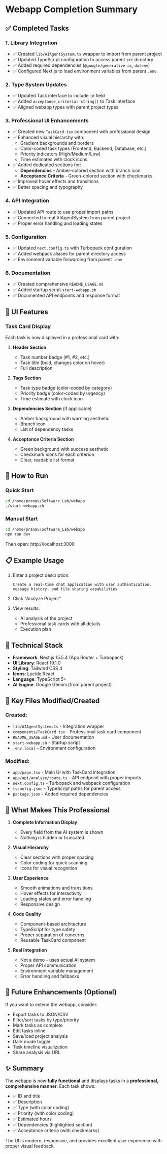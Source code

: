 # Webapp Completion Summary

## ✅ Completed Tasks

### 1. Library Integration
- ✅ Created `lib/AIAgentSystem.ts` wrapper to import from parent project
- ✅ Updated TypeScript configuration to access parent `src` directory
- ✅ Added required dependencies (`@google/generative-ai`, `dotenv`)
- ✅ Configured Next.js to load environment variables from parent `.env`

### 2. Type System Updates
- ✅ Updated Task interface to include `id` field
- ✅ Added `acceptance_criteria: string[]` to Task interface
- ✅ Aligned webapp types with parent project types

### 3. Professional UI Enhancements
- ✅ Created new `TaskCard.tsx` component with professional design
- ✅ Enhanced visual hierarchy with:
  - Gradient backgrounds and borders
  - Color-coded task types (Frontend, Backend, Database, etc.)
  - Priority indicators (High/Medium/Low)
  - Time estimates with clock icons
- ✅ Added dedicated sections for:
  - **Dependencies** - Amber-colored section with branch icon
  - **Acceptance Criteria** - Green-colored section with checkmarks
- ✅ Improved hover effects and transitions
- ✅ Better spacing and typography

### 4. API Integration
- ✅ Updated API route to use proper import paths
- ✅ Connected to real AIAgentSystem from parent project
- ✅ Proper error handling and loading states

### 5. Configuration
- ✅ Updated `next.config.ts` with Turbopack configuration
- ✅ Added webpack aliases for parent directory access
- ✅ Environment variable forwarding from parent `.env`

### 6. Documentation
- ✅ Created comprehensive `README_USAGE.md`
- ✅ Added startup script `start-webapp.sh`
- ✅ Documented API endpoints and response format

## 🎨 UI Features

### Task Card Display
Each task is now displayed in a professional card with:

1. **Header Section**
   - Task number badge (#1, #2, etc.)
   - Task title (bold, changes color on hover)
   - Full description

2. **Tags Section**
   - Task type badge (color-coded by category)
   - Priority badge (color-coded by urgency)
   - Time estimate with clock icon

3. **Dependencies Section** (if applicable)
   - Amber background with warning aesthetic
   - Branch icon
   - List of dependency tasks

4. **Acceptance Criteria Section**
   - Green background with success aesthetic
   - Checkmark icons for each criterion
   - Clear, readable list format

## 🚀 How to Run

### Quick Start
```bash
cd /home/pranav/Software_Lab/webapp
./start-webapp.sh
```

### Manual Start
```bash
cd /home/pranav/Software_Lab/webapp
npm run dev
```

Then open: http://localhost:3000

## 📋 Example Usage

1. Enter a project description:
   ```
   Create a real-time chat application with user authentication,
   message history, and file sharing capabilities
   ```

2. Click "Analyze Project"

3. View results:
   - AI analysis of the project
   - Professional task cards with all details
   - Execution plan

## 🔧 Technical Stack

- **Framework**: Next.js 15.5.4 (App Router + Turbopack)
- **UI Library**: React 19.1.0
- **Styling**: Tailwind CSS 4
- **Icons**: Lucide React
- **Language**: TypeScript 5+
- **AI Engine**: Google Gemini (from parent project)

## 📁 Key Files Modified/Created

### Created:
- `lib/AIAgentSystem.ts` - Integration wrapper
- `components/TaskCard.tsx` - Professional task card component
- `README_USAGE.md` - User documentation
- `start-webapp.sh` - Startup script
- `.env.local` - Environment configuration

### Modified:
- `app/page.tsx` - Main UI with TaskCard integration
- `app/api/analyze/route.ts` - API endpoint with proper imports
- `next.config.ts` - Turbopack and webpack configuration
- `tsconfig.json` - TypeScript paths for parent access
- `package.json` - Added required dependencies

## 🎯 What Makes This Professional

1. **Complete Information Display**
   - Every field from the AI system is shown
   - Nothing is hidden or truncated

2. **Visual Hierarchy**
   - Clear sections with proper spacing
   - Color coding for quick scanning
   - Icons for visual recognition

3. **User Experience**
   - Smooth animations and transitions
   - Hover effects for interactivity
   - Loading states and error handling
   - Responsive design

4. **Code Quality**
   - Component-based architecture
   - TypeScript for type safety
   - Proper separation of concerns
   - Reusable TaskCard component

5. **Real Integration**
   - Not a demo - uses actual AI system
   - Proper API communication
   - Environment variable management
   - Error handling and fallbacks

## 🔮 Future Enhancements (Optional)

If you want to extend the webapp, consider:
- Export tasks to JSON/CSV
- Filter/sort tasks by type/priority
- Mark tasks as complete
- Edit tasks inline
- Save/load project analysis
- Dark mode toggle
- Task timeline visualization
- Share analysis via URL

## ✨ Summary

The webapp is now **fully functional** and displays tasks in a **professional, comprehensive manner**. Each task shows:
- ✅ ID and title
- ✅ Description
- ✅ Type (with color coding)
- ✅ Priority (with color coding)
- ✅ Estimated hours
- ✅ Dependencies (highlighted section)
- ✅ Acceptance criteria (with checkmarks)

The UI is modern, responsive, and provides excellent user experience with proper visual feedback.
